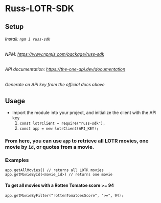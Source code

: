 # Russ-LOTR-SDK

## Setup


###### Install: `npm i russ-sdk`
###### NPM: https://www.npmjs.com/package/russ-sdk
###### API documentation: https://the-one-api.dev/documentation
######  Generate an API key from the official docs above

## Usage


* Import the module into your project, and initialize the client with the API key
    1. `const lotrClient = require("russ-sdk");`
    1. `const app = new lotrClient(API_KEY);`

### From here, you can use `app` to retrieve all LOTR movies, one movie by `id`, or quotes from a movie.

### Examples
```
app.getAllMovies() // returns all LOTR movies
app.getMovieById(<movie_id>) // returns one movie
```

#### To get all movies with a Rotten Tomatoe score >= 94
```
app.getMovieByFilter("rottenTomatoesScore", ">=", 94);
```